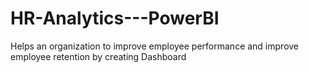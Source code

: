 # HR-Analytics---PowerBI
Helps an organization to improve employee performance and improve employee retention by creating Dashboard 
